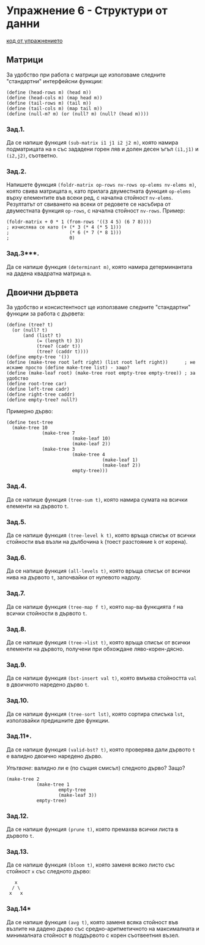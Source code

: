 # Упражнение 6 - Структури от данни

[код от упражнението](ex06-20201117-solutions.rkt)

## Матрици
За удобство при работа с матрици ще използваме следните "стандартни" интерфейсни функции:
```
(define (head-rows m) (head m))
(define (head-cols m) (map head m))
(define (tail-rows m) (tail m))
(define (tail-cols m) (map tail m))
(define (null-m? m) (or (null? m) (null? (head m))))
```
### Зад.1.
Да се напише функция `(sub-matrix i1 j1 i2 j2 m)`, която намира подматрицата на `m` със зададени горен ляв и долен десен ъгъл `(i1,j1)` и `(i2,j2)`, съответно.
### Зад.2.
Напишете функция `(foldr-matrix op-rows nv-rows op-elems nv-elems m)`, която свива матрицата `m`, като прилага двуместната функция `op-elems` върху елементите във всеки ред, с начална стойност `nv-elems`. Резултатът от свиването на всеки от редовете се насъбира от двуместната функция `op-rows`, с начална стойност `nv-rows`. Пример:
```
(foldr-matrix + 0 * 1 (from-rows '((3 4 5) (6 7 8))))
; изчислява се като (+ (* 3 (* 4 (* 5 1)))
;                      (* 6 (* 7 (* 8 1)))
;                      0)
```
### Зад.3***.
Да се напише функция `(determinant m)`, която намира детерминантата на дадена квадратна матрица `m`.

## Двоични дървета

За удобство и консистентност ще използваме следните "стандартни" функции за работа с дървета:
```
(define (tree? t)
  (or (null? t)
      (and (list? t)
           (= (length t) 3))
           (tree? (cadr t))
           (tree? (caddr t))))
(define empty-tree '())
(define (make-tree root left right) (list root left right))      ; не искаме просто (define make-tree list) - защо?
(define (make-leaf root) (make-tree root empty-tree empty-tree)) ; за удобство
(define root-tree car)
(define left-tree cadr)
(define right-tree caddr)
(define empty-tree? null?)
```
Примерно дърво:
```
(define test-tree
  (make-tree 10
             (make-tree 7
                        (make-leaf 10)
                        (make-leaf 2))
             (make-tree 3
                        (make-tree 4
                                   (make-leaf 1)
                                   (make-leaf 2))
                        empty-tree)))
```
### Зад.4.
Да се напише функция `(tree-sum t)`, която намира сумата на всички елементи на дървото `t`.
### Зад.5.
Да се напише функция `(tree-level k t)`, която връща списък от всички стойности във възли на дълбочина `k` (тоест разстояние `k` от корена).
### Зад.6.
Да се напише функция `(all-levels t)`, която връща списък от всички нива на дървото `t`, започвайки от нулевото надолу.
### Зад.7.
Да се напише функция `(tree-map f t)`, която `map`-ва функцията `f` на всички стойности в дървото `t`.
### Зад.8.
Да се напише функция `(tree->list t)`, която връща списък от всички елементи на дървото, получени при обхождане ляво-корен-дясно.
### Зад.9.
Да се напише функция `(bst-insert val t)`, която вмъква стойността `val` в двоичното наредено дърво `t`.
### Зад.10.
Да се напише функция `(tree-sort lst)`, която сортира списъка `lst`, използвайки предишните две функции.
### Зад.11*.
Да се напише функция `(valid-bst? t)`, която проверява дали дървото `t` е валидно двоично наредено дърво.

_Упътване_: валидно ли е (по същия смисъл) следното дърво? Защо?
```
(make-tree 2
           (make-tree 1
                   empty-tree
                   (make-leaf 3))
           empty-tree)
```
### Зад.12.
Да се напише функция `(prune t)`, която премахва всички листа в дървото `t`.
### Зад.13.
Да се напише функция `(bloom t)`, която заменя всяко листо със стойност `x` със следното дърво:
```
   x
  / \
 x   x
 ```
 ### Зад.14*
 Да се напише функция `(avg t)`, която заменя всяка стойност във възлите на дадено дърво със средно-аритметичното на максималната и минималната стойност в поддървото с корен съотвеетния възел.